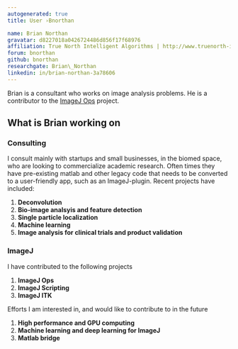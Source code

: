 ```yaml
---
autogenerated: true
title: User ›Bnorthan

name: Brian Northan
gravatar: d8227018a0426724486d856f17f68976
affiliation: True North Intelligent Algorithms | http://www.truenorth-ia.com/
forum: bnorthan
github: bnorthan
researchgate: Brian\_Northan
linkedin: in/brian-northan-3a78606
---
```


Brian is a consultant who works on image analysis problems. He is a contributor to the [ImageJ Ops](/libs/imagej-ops) project.

What is Brian working on
------------------------

### Consulting

I consult mainly with startups and small businesses, in the biomed space, who are looking to commercialize academic research. Often times they have pre-existing matlab and other legacy code that needs to be converted to a user-friendly app, such as an ImageJ-plugin. Recent projects have included:

1.  **Deconvolution**
2.  **Bio-image analsyis and feature detection**
3.  **Single particle localization**
4.  **Machine learning**
5.  **Image analysis for clinical trials and product validation**

### ImageJ

I have contributed to the following projects

1.  **ImageJ Ops**
2.  **ImageJ Scripting**
3.  **ImageJ ITK**

Efforts I am interested in, and would like to contribute to in the future

1.  **High performance and GPU computing**
2.  **Machine learning and deep learning for ImageJ**
3.  **Matlab bridge**
